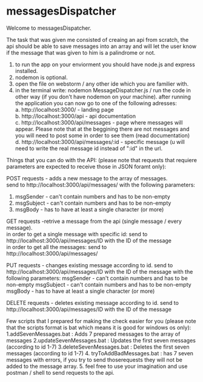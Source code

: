 # messagesDispatcher

Welcome to messagesDispatcher. 

The task that was given me consisted of creaing an api from scratch, the api should be able to save messages
into an array and will let the user know if the message that was given to him is a palindrome or not.

1. to run the app on your enviorment you should have node.js and express installed.
2. nodemon is optional.
3. open the file on webstorm / any other ide which you are familier with. 
4. in the terminal write: nodemon MessageDispatcher.js / run the code in other way (if you don't have nodemon on your machine).
   after running the application you can now go to one of the following adresses:
   <br />
   a. http://localhost:3000/  - landing page
   <br />
   b. http://localhost:3000/api - api documentation
   <br />
   c. http://localhost:3000/api/messages - page where messages will appear.
   Please note that at the beggining there are not messages and you will need to post some in order to see them (read documentation)
   <br />
   d. http://localhost:3000/api/messages/:id - specific message (u will need to write the real message id instead of ":id" in the url.


Things that you can do with the API:
(please note that requests that requiere parameters are expected to receive those in JSON foramt only):

POST requests - adds a new message to the array of messages.
<br />
send to http://localhost:3000/api/messages/ with the following parameters:
<br />
1. msgSender - can't contain numbers and has to be non-empty
2. msgSubject - can't contain numbers and has to be non-empty 
3. msgBody - has to have at least a single character (or more)

GET requests -retrive a message from the api (single message / every message).
<br />
in order to get a single message with specific id:
send to http://localhost:3000/api/messages/ID with the ID of the message
<br />
in order to get all the messages:
send to http://localhost:3000/api/messages/

PUT requests - changes existing message according to id.
send to http://localhost:3000/api/messages/ID with the ID of the message with the following parameters:
msgSender - can't contain numbers and has to be non-empty
msgSubject - can't contain numbers and has to be non-empty
msgBody - has to have at least a single character (or more)

DELETE requests - deletes existing message according to id.
send to http://localhost:3000/api/messages/ID with the ID of the message

Few scripts that I prepared for making the check easier for you (please note that the scripts format is bat which means it is good for windows os only):
1.addSevenMessages.bat : Adds 7 prepared messages to the array of messages
2.updateSevenMessages.bat : Updates the first seven messages (according to id 1-7)
3.deleteSevenMessages.bat : Deletes the first seven messages (according to id 1-7)
4. tryToAddBadMessages.bat : has 7 seven messages with errors, if you try to send thoserequests they will not be added to the message array.
5. feel free to use your imagination and use postman / shell to send requests to the api.
